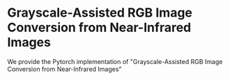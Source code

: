 # Grayscale-Assisted RGB Image Conversion from Near-Infrared Images

We provide the Pytorch implementation of "Grayscale-Assisted RGB Image Conversion from Near-Infrared Images"
